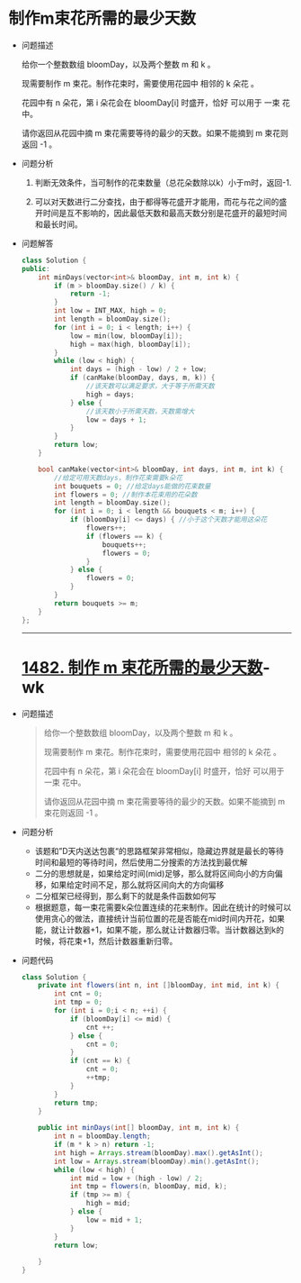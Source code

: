 # 制作m束花所需的最少天数

- 问题描述

  给你一个整数数组 bloomDay，以及两个整数 m 和 k 。

  现需要制作 m 束花。制作花束时，需要使用花园中 相邻的 k 朵花 。

  花园中有 n 朵花，第 i 朵花会在 bloomDay[i] 时盛开，恰好 可以用于 一束 花中。

  请你返回从花园中摘 m 束花需要等待的最少的天数。如果不能摘到 m 束花则返回 -1 。




- 问题分析

  1. 判断无效条件，当可制作的花束数量（总花朵数除以k）小于m时，返回-1.

  2. 可以对天数进行二分查找，由于都得等花盛开才能用，而花与花之间的盛开时间是互不影响的，因此最低天数和最高天数分别是花盛开的最短时间和最长时间。

     

- 问题解答

  ```c++
  class Solution {
  public:
      int minDays(vector<int>& bloomDay, int m, int k) {
          if (m > bloomDay.size() / k) {
              return -1;
          }
          int low = INT_MAX, high = 0;
          int length = bloomDay.size();
          for (int i = 0; i < length; i++) {
              low = min(low, bloomDay[i]);
              high = max(high, bloomDay[i]);
          }
          while (low < high) {
              int days = (high - low) / 2 + low;
              if (canMake(bloomDay, days, m, k)) {
                  //该天数可以满足要求，大于等于所需天数
                  high = days;
              } else {
                  //该天数小于所需天数，天数需增大
                  low = days + 1;
              }
          }
          return low;
      }
  
      bool canMake(vector<int>& bloomDay, int days, int m, int k) {
          //给定可用天数days，制作花束需要k朵花
          int bouquets = 0; //给定days能做的花束数量
          int flowers = 0; //制作本花束用的花朵数
          int length = bloomDay.size();
          for (int i = 0; i < length && bouquets < m; i++) {
              if (bloomDay[i] <= days) { //小于这个天数才能用这朵花
                  flowers++;
                  if (flowers == k) {
                      bouquets++;
                      flowers = 0;
                  }
              } else {
                  flowers = 0;
              }
          }
          return bouquets >= m;
      }
  };
  ```

  ---
  
  # [1482. 制作 m 束花所需的最少天数](https://leetcode-cn.com/problems/minimum-number-of-days-to-make-m-bouquets/)-wk

- 问题描述

  > 给你一个整数数组 bloomDay，以及两个整数 m 和 k 。
  >
  > 现需要制作 m 束花。制作花束时，需要使用花园中 相邻的 k 朵花 。
  >
  > 花园中有 n 朵花，第 i 朵花会在 bloomDay[i] 时盛开，恰好 可以用于 一束 花中。
  >
  > 请你返回从花园中摘 m 束花需要等待的最少的天数。如果不能摘到 m 束花则返回 -1 。 

- 问题分析

  - 该题和”D天内送达包裹“的思路框架非常相似，隐藏边界就是最长的等待时间和最短的等待时间，然后使用二分搜索的方法找到最优解
  - 二分的思想就是，如果给定时间(mid)足够，那么就将区间向小的方向偏移，如果给定时间不足，那么就将区间向大的方向偏移
  - 二分框架已经得到，那么剩下的就是条件函数如何写
  - 根据题意，每一束花需要k朵位置连续的花来制作。因此在统计的时候可以使用贪心的做法，直接统计当前位置的花是否能在mid时间内开花，如果能，就让计数器+1，如果不能，那么就让计数器归零。当计数器达到k的时候，将花束+1，然后计数器重新归零。

- 问题代码

  ```java
  class Solution {
      private int flowers(int n, int []bloomDay, int mid, int k) {
          int cnt = 0;
          int tmp = 0;
          for (int i = 0;i < n; ++i) {
              if (bloomDay[i] <= mid) {
                  cnt ++;
              } else {
                  cnt = 0;
              }
              if (cnt == k) {
                  cnt = 0;  
                  ++tmp;
              }
          }
          return tmp;
      }
      
      public int minDays(int[] bloomDay, int m, int k) {
          int n = bloomDay.length;
          if (m * k > n) return -1;
          int high = Arrays.stream(bloomDay).max().getAsInt();
          int low = Arrays.stream(bloomDay).min().getAsInt();
          while (low < high) {
              int mid = low + (high - low) / 2;
              int tmp = flowers(n, bloomDay, mid, k);
              if (tmp >= m) {
                  high = mid;
              } else {
                  low = mid + 1;
              }
          }
          return low;
          
      }
  }
  ```

  

